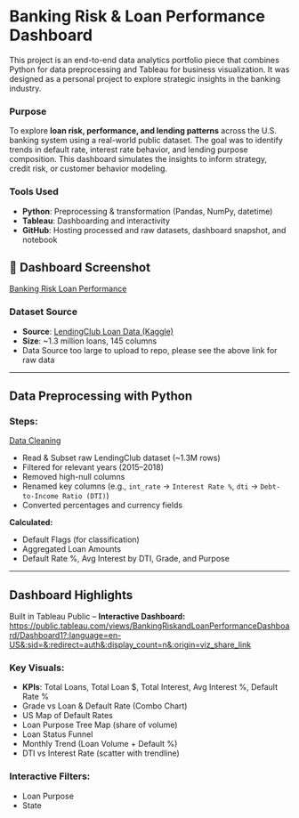 # **Banking Risk & Loan Performance Dashboard**

This project is an end-to-end data analytics portfolio piece that combines Python for data preprocessing and Tableau for business visualization. It was designed as a personal project to explore strategic insights in the banking industry.

### Purpose

To explore **loan risk, performance, and lending patterns** across the U.S. banking system using a real-world public dataset. The goal was to identify trends in default rate, interest rate behavior, and lending purpose composition. This dashboard simulates the insights to inform strategy, credit risk, or customer behavior modeling.

### Tools Used

- **Python**: Preprocessing & transformation (Pandas, NumPy, datetime)
- **Tableau**: Dashboarding and interactivity
- **GitHub**: Hosting processed and raw datasets, dashboard snapshot, and notebook

## 📸 Dashboard Screenshot
[Banking Risk Loan Performance](<Banking_Risk_Loan_Performance.png">)

### Dataset Source

- **Source**: [LendingClub Loan Data (Kaggle)](https://www.kaggle.com/datasets/wordsforthewise/lending-club)
- **Size**: ~1.3 million loans, 145 columns
- Data Source too large to upload to repo, please see the above link for raw data

---


##  Data Preprocessing with Python

### Steps:
[Data Cleaning](./Banking_Data_Cleaning.py) 
- Read & Subset raw LendingClub dataset (~1.3M rows)
- Filtered for relevant years (2015–2018)
- Removed high-null columns
- Renamed key columns (e.g., `int_rate` → `Interest Rate %`, `dti` → `Debt-to-Income Ratio (DTI)`)
- Converted percentages and currency fields

**Calculated:**

- Default Flags (for classification)
- Aggregated Loan Amounts
- Default Rate %, Avg Interest by DTI, Grade, and Purpose


---

##  Dashboard Highlights

Built in Tableau Public – **Interactive Dashboard:** https://public.tableau.com/views/BankingRiskandLoanPerformanceDashboard/Dashboard1?:language=en-US&:sid=&:redirect=auth&:display_count=n&:origin=viz_share_link

### Key Visuals:

- **KPIs**: Total Loans, Total Loan \$, Total Interest, Avg Interest %, Default Rate %
- Grade vs Loan & Default Rate (Combo Chart)
- US Map of Default Rates
- Loan Purpose Tree Map (share of volume)
- Loan Status Funnel
- Monthly Trend (Loan Volume + Default %)
- DTI vs Interest Rate (scatter with trendline)

### Interactive Filters:

- Loan Purpose
- State

